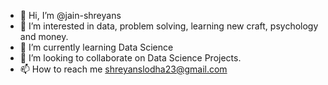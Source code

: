 - 👋 Hi, I’m @jain-shreyans
- 👀 I’m interested in data, problem solving, learning new craft, psychology and money.
- 🌱 I’m currently learning Data Science
- 💞️ I’m looking to collaborate on Data Science Projects.
- 📫 How to reach me shreyanslodha23@gmail.com

<!---
jain-shreyans/jain-shreyans is a ✨ special ✨ repository because its `README.md` (this file) appears on your GitHub profile.
You can click the Preview link to take a look at your changes.
--->
